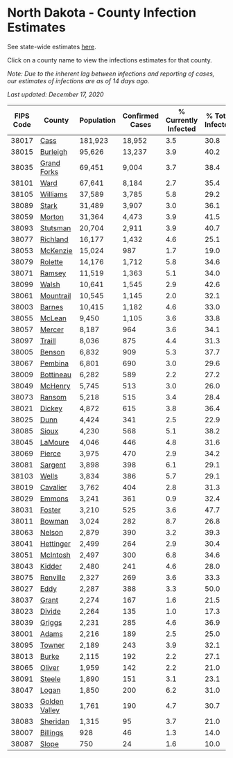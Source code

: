 # North Dakota - County Infection Estimates

See state-wide estimates [here](/infections/us-nd).

Click on a county name to view the infections estimates for that county.

*Note: Due to the inherent lag between infections and reporting of cases, our estimates of infections are as of 14 days ago.*

*Last updated: December 17, 2020*

|   FIPS Code |                         County |   Population |   Confirmed Cases |   % Currently Infected |   % Total Infected |
|-------------|--------------------------------|--------------|-------------------|------------------------|--------------------|
|       38017 |                   [Cass](cass) |      181,923 |            18,952 |                    3.5 |               30.8 |
|       38015 |           [Burleigh](burleigh) |       95,626 |            13,237 |                    3.9 |               40.2 |
|       38035 |     [Grand Forks](grand-forks) |       69,451 |             9,004 |                    3.7 |               38.4 |
|       38101 |                   [Ward](ward) |       67,641 |             8,184 |                    2.7 |               35.4 |
|       38105 |           [Williams](williams) |       37,589 |             3,785 |                    5.8 |               29.2 |
|       38089 |                 [Stark](stark) |       31,489 |             3,907 |                    3.0 |               36.1 |
|       38059 |               [Morton](morton) |       31,364 |             4,473 |                    3.9 |               41.5 |
|       38093 |           [Stutsman](stutsman) |       20,704 |             2,911 |                    3.9 |               40.7 |
|       38077 |           [Richland](richland) |       16,177 |             1,432 |                    4.6 |               25.1 |
|       38053 |           [McKenzie](mckenzie) |       15,024 |               987 |                    1.7 |               19.0 |
|       38079 |             [Rolette](rolette) |       14,176 |             1,712 |                    5.8 |               34.6 |
|       38071 |               [Ramsey](ramsey) |       11,519 |             1,363 |                    5.1 |               34.0 |
|       38099 |                 [Walsh](walsh) |       10,641 |             1,545 |                    2.9 |               42.6 |
|       38061 |         [Mountrail](mountrail) |       10,545 |             1,145 |                    2.0 |               32.1 |
|       38003 |               [Barnes](barnes) |       10,415 |             1,182 |                    4.6 |               33.0 |
|       38055 |               [McLean](mclean) |        9,450 |             1,105 |                    3.6 |               33.8 |
|       38057 |               [Mercer](mercer) |        8,187 |               964 |                    3.6 |               34.1 |
|       38097 |               [Traill](traill) |        8,036 |               875 |                    4.4 |               31.3 |
|       38005 |               [Benson](benson) |        6,832 |               909 |                    5.3 |               37.7 |
|       38067 |             [Pembina](pembina) |        6,801 |               690 |                    3.0 |               29.6 |
|       38009 |         [Bottineau](bottineau) |        6,282 |               589 |                    2.2 |               27.2 |
|       38049 |             [McHenry](mchenry) |        5,745 |               513 |                    3.0 |               26.0 |
|       38073 |               [Ransom](ransom) |        5,218 |               515 |                    3.4 |               28.4 |
|       38021 |               [Dickey](dickey) |        4,872 |               615 |                    3.8 |               36.4 |
|       38025 |                   [Dunn](dunn) |        4,424 |               341 |                    2.5 |               22.9 |
|       38085 |                 [Sioux](sioux) |        4,230 |               568 |                    5.1 |               38.2 |
|       38045 |             [LaMoure](lamoure) |        4,046 |               446 |                    4.8 |               31.6 |
|       38069 |               [Pierce](pierce) |        3,975 |               470 |                    2.9 |               34.2 |
|       38081 |             [Sargent](sargent) |        3,898 |               398 |                    6.1 |               29.1 |
|       38103 |                 [Wells](wells) |        3,834 |               386 |                    5.7 |               29.1 |
|       38019 |           [Cavalier](cavalier) |        3,762 |               404 |                    2.8 |               31.3 |
|       38029 |               [Emmons](emmons) |        3,241 |               361 |                    0.9 |               32.4 |
|       38031 |               [Foster](foster) |        3,210 |               525 |                    3.6 |               47.7 |
|       38011 |               [Bowman](bowman) |        3,024 |               282 |                    8.7 |               26.8 |
|       38063 |               [Nelson](nelson) |        2,879 |               390 |                    3.2 |               39.3 |
|       38041 |         [Hettinger](hettinger) |        2,499 |               264 |                    2.9 |               30.4 |
|       38051 |           [McIntosh](mcintosh) |        2,497 |               300 |                    6.8 |               34.6 |
|       38043 |               [Kidder](kidder) |        2,480 |               241 |                    4.6 |               28.0 |
|       38075 |           [Renville](renville) |        2,327 |               269 |                    3.6 |               33.3 |
|       38027 |                   [Eddy](eddy) |        2,287 |               388 |                    3.3 |               50.0 |
|       38037 |                 [Grant](grant) |        2,274 |               167 |                    1.6 |               21.5 |
|       38023 |               [Divide](divide) |        2,264 |               135 |                    1.0 |               17.3 |
|       38039 |               [Griggs](griggs) |        2,231 |               285 |                    4.6 |               36.9 |
|       38001 |                 [Adams](adams) |        2,216 |               189 |                    2.5 |               25.0 |
|       38095 |               [Towner](towner) |        2,189 |               243 |                    3.9 |               32.1 |
|       38013 |                 [Burke](burke) |        2,115 |               192 |                    2.2 |               27.1 |
|       38065 |               [Oliver](oliver) |        1,959 |               142 |                    2.2 |               21.0 |
|       38091 |               [Steele](steele) |        1,890 |               151 |                    3.1 |               23.1 |
|       38047 |                 [Logan](logan) |        1,850 |               200 |                    6.2 |               31.0 |
|       38033 | [Golden Valley](golden-valley) |        1,761 |               190 |                    4.7 |               30.7 |
|       38083 |           [Sheridan](sheridan) |        1,315 |                95 |                    3.7 |               21.0 |
|       38007 |           [Billings](billings) |          928 |                46 |                    1.3 |               14.0 |
|       38087 |                 [Slope](slope) |          750 |                24 |                    1.6 |               10.0 |